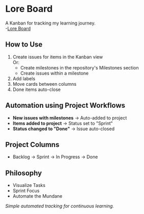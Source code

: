 # Lore Board

A Kanban for tracking my learning journey.\
-[Lore Board](https://github.com/users/MarcyMarxy/projects/4/views/4)

## How to Use

1. Create issues for items in the Kanban view\
   Or:
   - Create milestones in the repository's Milestones section
   - Create issues within a milestone
2. Add labels
3. Move cards between columns
4. Done items auto-close

## Automation using Project Workflows

- **New issues with milestones** → Auto-added to project
- **Items added to project** → Status set to "Sprint"
- **Status changed to "Done"** → Issue auto-closed

## Project Columns

- Backlog → Sprint → In Progress → Done

## Philosophy

- Visualize Tasks
- Sprint Focus
- Automate the Mundane

*Simple automated tracking for continuous learning.*
